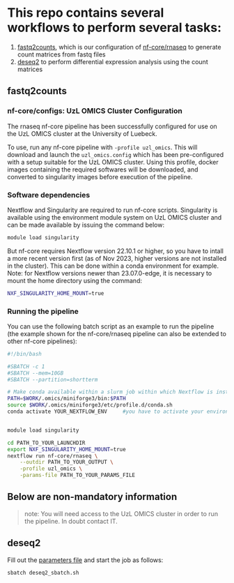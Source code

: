 # This repo contains several workflows to perform several tasks:

1. [fastq2counts](#fastq2counts), which is our configuration of [nf-core/rnaseq](https://nf-co.re/rnaseq/3.13.2) to generate count matrices from fastq files
2. [deseq2](#deseq2) to perform differential expression analysis using the count matrices

## <a name ="fastq2counts"></a> fastq2counts

### nf-core/configs: UzL OMICS Cluster Configuration

The rnaseq nf-core pipeline has been successfully configured for use on the UzL OMICS cluster at the University of Luebeck.

To use, run any nf-core pipeline with `-profile uzl_omics`. This will download and launch the `uzl_omics.config` which has been pre-configured with a setup suitable for the UzL OMICS cluster. Using this profile, docker images containing the required softwares will be downloaded, and converted to singularity images before execution of the pipeline.

### Software dependencies

Nextflow and Singularity are required to run nf-core scripts. Singularity is available using the environment module system on UzL OMICS cluster and can be made available by issuing the command below:

```bash
module load singularity
```

But nf-core requires Nextflow version 22.10.1 or higher, so you have to intall a more recent version first (as of Nov 2023, higher versions are not installed in the cluster). This can be done within a conda environment for example. Note: for Nextflow versions newer than 23.07.0-edge, it is necessary to mount the home directory using the command:

```bash
NXF_SINGULARITY_HOME_MOUNT=true
```

### Running the pipeline

You can use the following batch script as an example to run the pipeline (the example shown for the nf-core/rnaseq pipeline can also be extended to other nf-core pipelines):

```bash
#!/bin/bash

#SBATCH -c 1
#SBATCH --mem=10GB
#SBATCH --partition=shortterm

# Make conda available within a slurm job within which Nextflow is installed
PATH=$WORK/.omics/miniforge3/bin:$PATH
source $WORK/.omics/miniforge3/etc/profile.d/conda.sh
conda activate YOUR_NEXTFLOW_ENV     #you have to activate your environment with a Nextflow version 22.10.1 or higher


module load singularity

cd PATH_TO_YOUR_LAUNCHDIR
export NXF_SINGULARITY_HOME_MOUNT=true
nextflow run nf-core/rnaseq \
    --outdir PATH_TO_YOUR_OUTPUT \
    -profile uzl_omics \
    -params-file PATH_TO_YOUR_PARAMS_FILE
```

## Below are non-mandatory information

> note:
> You will need access to the UzL OMICS cluster in order to run the pipeline. In doubt contact IT.

## <a name ="deseq2"></a> deseq2

Fill out the [parameters file](./deseq2/deseq2_params.yaml) and start the job as follows:

```bash
sbatch deseq2_sbatch.sh
```
